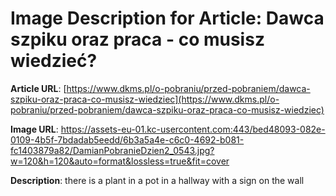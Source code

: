 # Image Description for Article: Dawca szpiku oraz praca - co musisz wiedzieć?
**Article URL**: [https://www.dkms.pl/o-pobraniu/przed-pobraniem/dawca-szpiku-oraz-praca-co-musisz-wiedziec](https://www.dkms.pl/o-pobraniu/przed-pobraniem/dawca-szpiku-oraz-praca-co-musisz-wiedziec)

**Image URL**: https://assets-eu-01.kc-usercontent.com:443/bed48093-082e-0109-4b5f-7bdadab5eedd/6b3a5a4e-c6c0-4692-b081-fc1403879a82/DamianPobranieDzien2_0543.jpg?w=120&h=120&auto=format&lossless=true&fit=cover

**Description**: there is a plant in a pot in a hallway with a sign on the wall
